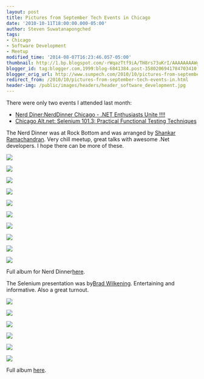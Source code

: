 ```yaml
---
layout: post
title: Pictures from September Tech Events in Chicago
date: '2010-10-11T18:00:00.000-05:00'
author: Steven Suwatanapongched
tags:
- Chicago
- Software Development
- Meetup
modified_time: '2014-08-07T16:23:46.057-05:00'
thumbnail: http://1.bp.blogspot.com/-rWqazTtf9iA/TH8rs73uKrI/AAAAAAAAWgw/4K_p-sF0oVw/s600/IMG_2267.jpg
blogger_id: tag:blogger.com,1999:blog-6841384.post-3580206941784703410
blogger_orig_url: http://www.sunpech.com/2010/10/pictures-from-september-tech-events-in.html
redirect_from: /2010/10/pictures-from-september-tech-events-in.html
header-img: /public/images/headers/header_software_development.jpg
---
```


There were only two events I attended last month:
<ul>
  <li><a href="http://www.nerddinner.com/2850">Nerd Diner:NerdDinner Chicago - .NET Enthusiasts Unite !!!!</a></li>
  <li><a href="http://chicagoalt.net/event/September2010Meeting-Selenium-101-3-Practical-Functional-Testing-Techniques">Chicago Alt.net: Selenium 101.3: Practical Functional Testing Techniques</a></li>
</ul>

The Nerd Dinner was at Rock Bottom and was arranged by <a href="http://twitter.com/#!/areshankar">Shankar Ramachandran</a>. Very chill meetup, great talks with awesome .Net developers. I hope there can be more of these.

<a href="http://1.bp.blogspot.com/-rWqazTtf9iA/TH8rs73uKrI/AAAAAAAAWgw/4K_p-sF0oVw/s600/IMG_2267.jpg" ><img border="0"  src="http://1.bp.blogspot.com/-rWqazTtf9iA/TH8rs73uKrI/AAAAAAAAWgw/4K_p-sF0oVw/s320/IMG_2267.jpg"  /></a>

<a href="http://4.bp.blogspot.com/-nXCfJRQH38M/TH8r0l_01PI/AAAAAAAAWhA/U-yVOlBka88/s600/IMG_2269.jpg" ><img border="0"  src="http://4.bp.blogspot.com/-nXCfJRQH38M/TH8r0l_01PI/AAAAAAAAWhA/U-yVOlBka88/s320/IMG_2269.jpg"  /></a>

<a href="http://3.bp.blogspot.com/-sXpx_QCpgZc/TH8tqes1-aI/AAAAAAAAWhg/-RIhLeLO-qs/s600/IMG_2270.jpg" ><img border="0"  src="http://3.bp.blogspot.com/-sXpx_QCpgZc/TH8tqes1-aI/AAAAAAAAWhg/-RIhLeLO-qs/s320/IMG_2270.jpg"  /></a>

<a href="http://1.bp.blogspot.com/-hwMEIT321ts/TH8t198LhCI/AAAAAAAAWh8/YeDb4S0t4Ec/s600/IMG_2273.jpg" ><img border="0"  src="http://1.bp.blogspot.com/-hwMEIT321ts/TH8t198LhCI/AAAAAAAAWh8/YeDb4S0t4Ec/s320/IMG_2273.jpg"  /></a>

<a href="http://1.bp.blogspot.com/-eQAUkOwWvo4/TH8t9azBoyI/AAAAAAAAWiM/UfoOx15zOhs/s600/IMG_2276.jpg" ><img border="0"  src="http://1.bp.blogspot.com/-eQAUkOwWvo4/TH8t9azBoyI/AAAAAAAAWiM/UfoOx15zOhs/s320/IMG_2276.jpg"  /></a>

<a href="http://4.bp.blogspot.com/-aVxRxPYrkhU/TH8uBNkj16I/AAAAAAAAWiU/jHJ7xyj_dRs/s600/IMG_2277.jpg" ><img border="0"  src="http://4.bp.blogspot.com/-aVxRxPYrkhU/TH8uBNkj16I/AAAAAAAAWiU/jHJ7xyj_dRs/s320/IMG_2277.jpg"  /></a>

<a href="http://2.bp.blogspot.com/-mzqcduPFkJM/TH8wAO9HlKI/AAAAAAAAWio/vxzq8QAmT0Q/s600/IMG_2278.jpg" ><img border="0"  src="http://2.bp.blogspot.com/-mzqcduPFkJM/TH8wAO9HlKI/AAAAAAAAWio/vxzq8QAmT0Q/s320/IMG_2278.jpg"  /></a>

<a href="http://4.bp.blogspot.com/-PYxXJhRzWFs/TH8yKjYSvmI/AAAAAAAAWjQ/CoXdNHDBkQA/s600/IMG_2282.jpg" ><img border="0"  src="http://4.bp.blogspot.com/-PYxXJhRzWFs/TH8yKjYSvmI/AAAAAAAAWjQ/CoXdNHDBkQA/s320/IMG_2282.jpg"  /></a>

<a href="http://3.bp.blogspot.com/-qe_DSOZfWgg/TH8zP44rZmI/AAAAAAAAWjo/5rlNCfOJN5w/s600/IMG_2284.jpg" ><img border="0"  src="http://3.bp.blogspot.com/-qe_DSOZfWgg/TH8zP44rZmI/AAAAAAAAWjo/5rlNCfOJN5w/s320/IMG_2284.jpg"  /></a>

<a href="http://3.bp.blogspot.com/-mC3kIEuz0WM/TH8zT0n-rKI/AAAAAAAAWjw/dFG30GWjlBA/s600/IMG_2287.jpg" ><img border="0"  src="http://3.bp.blogspot.com/-mC3kIEuz0WM/TH8zT0n-rKI/AAAAAAAAWjw/dFG30GWjlBA/s320/IMG_2287.jpg"  /></a>

Full album for Nerd Dinner<a href="http://picasaweb.google.com/sunpech/2010September1NerdDinner">here</a>.

The Selenium presentation was by<a href="http://twitter.com/#!/bwilken">Brad Wilkening</a>. Entertaining and informative. Also a great turnout.

<a href="http://1.bp.blogspot.com/-Qi0nV5kkci4/TIhs3hWDYkI/AAAAAAAAW08/cQs3dUwz_VA/s600/IMG_2295.jpg" ><img border="0"  src="http://1.bp.blogspot.com/-Qi0nV5kkci4/TIhs3hWDYkI/AAAAAAAAW08/cQs3dUwz_VA/s320/IMG_2295.jpg"  /></a>

<a href="http://1.bp.blogspot.com/-uqMw2jg0U5E/TIhtEldUYLI/AAAAAAAAW08/iflWlsJ_TAo/s600/IMG_2297.jpg" ><img border="0"  src="http://1.bp.blogspot.com/-uqMw2jg0U5E/TIhtEldUYLI/AAAAAAAAW08/iflWlsJ_TAo/s320/IMG_2297.jpg"  /></a>

<a href="http://4.bp.blogspot.com/-wGkb0jT9wrY/TIhtI3muTDI/AAAAAAAAW08/a_kZuDJJyi8/s600/IMG_2298.jpg" ><img border="0"  src="http://4.bp.blogspot.com/-wGkb0jT9wrY/TIhtI3muTDI/AAAAAAAAW08/a_kZuDJJyi8/s320/IMG_2298.jpg"  /></a>

<a href="http://1.bp.blogspot.com/-SGl4mIVTSEc/TIhtVKyBaCI/AAAAAAAAW08/TRZmRu9DKIc/s600/IMG_2302.jpg" ><img border="0"  src="http://1.bp.blogspot.com/-SGl4mIVTSEc/TIhtVKyBaCI/AAAAAAAAW08/TRZmRu9DKIc/s320/IMG_2302.jpg"  /></a>

<a href="http://3.bp.blogspot.com/-SM-tDDX7HEU/TIhvlkmyZOI/AAAAAAAAW08/v00oKKDkfnQ/s600/IMG_2307.jpg" ><img border="0"  src="http://3.bp.blogspot.com/-SM-tDDX7HEU/TIhvlkmyZOI/AAAAAAAAW08/v00oKKDkfnQ/s320/IMG_2307.jpg"  /></a>

<a href="http://1.bp.blogspot.com/-hWCXY0mLEp0/TIhv4AAsXCI/AAAAAAAAW08/rATCmwSLkzg/s600/IMG_2311.jpg" ><img border="0"  src="http://1.bp.blogspot.com/-hWCXY0mLEp0/TIhv4AAsXCI/AAAAAAAAW08/rATCmwSLkzg/s320/IMG_2311.jpg"  /></a>

Full album <a href="http://picasaweb.google.com/sunpech/2010SeptemberChicagoAltNetBradWilkeningOnSelenium">here</a>.
